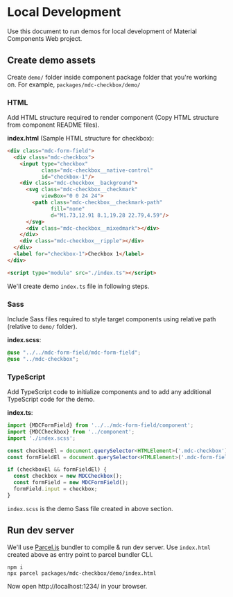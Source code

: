 # Local Development

Use this document to run demos for local development of Material Components Web
project.

## Create demo assets

Create `demo/` folder inside component package folder that you're working on.
For example, `packages/mdc-checkbox/demo/`

### HTML

Add HTML structure required to render component (Copy HTML structure from
component README files).

**index.html** (Sample HTML structure for checkbox):

```html
<div class="mdc-form-field">
  <div class="mdc-checkbox">
    <input type="checkbox"
           class="mdc-checkbox__native-control"
           id="checkbox-1"/>
    <div class="mdc-checkbox__background">
      <svg class="mdc-checkbox__checkmark"
           viewBox="0 0 24 24">
        <path class="mdc-checkbox__checkmark-path"
              fill="none"
              d="M1.73,12.91 8.1,19.28 22.79,4.59"/>
      </svg>
      <div class="mdc-checkbox__mixedmark"></div>
    </div>
    <div class="mdc-checkbox__ripple"></div>
  </div>
  <label for="checkbox-1">Checkbox 1</label>
</div>

<script type="module" src="./index.ts"></script>
```

We'll create demo `index.ts` file in following steps.

### Sass

Include Sass files required to style target components using relative path
(relative to `demo/` folder).

**index.scss**:

```scss
@use "../../mdc-form-field/mdc-form-field";
@use "../mdc-checkbox";
```

### TypeScript

Add TypeScript code to initialize components and to add any additional
TypeScript code for the demo.

**index.ts**:

```ts
import {MDCFormField} from '../../mdc-form-field/component';
import {MDCCheckbox} from '../component';
import './index.scss';

const checkboxEl = document.querySelector<HTMLElement>('.mdc-checkbox');
const formFieldEl = document.querySelector<HTMLElement>('.mdc-form-field');

if (checkboxEl && formFieldEl) {
  const checkbox = new MDCCheckbox();
  const formField = new MDCFormField();
  formField.input = checkbox;
}
```

`index.scss` is the demo Sass file created in above section.

## Run dev server

We'll use [Parcel.js](https://parceljs.org) bundler to compile & run dev server.
Use `index.html` created above as entry point to parcel bundler CLI.

```shell
npm i
npx parcel packages/mdc-checkbox/demo/index.html
```

Now open http://localhost:1234/ in your browser.
